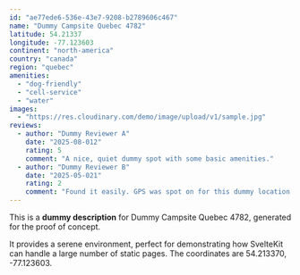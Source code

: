 ```yaml
---
id: "ae77ede6-536e-43e7-9208-b2789606c467"
name: "Dummy Campsite Quebec 4782"
latitude: 54.21337
longitude: -77.123603
continent: "north-america"
country: "canada"
region: "quebec"
amenities:
  - "dog-friendly"
  - "cell-service"
  - "water"
images:
  - "https://res.cloudinary.com/demo/image/upload/v1/sample.jpg"
reviews:
  - author: "Dummy Reviewer A"
    date: "2025-08-012"
    rating: 5
    comment: "A nice, quiet dummy spot with some basic amenities."
  - author: "Dummy Reviewer B"
    date: "2025-05-021"
    rating: 2
    comment: "Found it easily. GPS was spot on for this dummy location."
---
```


This is a **dummy description** for Dummy Campsite Quebec 4782, generated for the proof of concept.

It provides a serene environment, perfect for demonstrating how SvelteKit can handle a large number of static pages. The coordinates are 54.213370, -77.123603.
